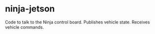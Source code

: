 ninja-jetson
============
Code to talk to the Ninja control board.
Publishes vehicle state.
Receives vehicle commands.
